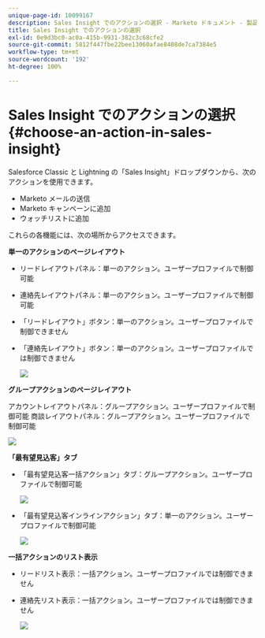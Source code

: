 ```yaml
---
unique-page-id: 10099167
description: Sales Insight でのアクションの選択 - Marketo ドキュメント - 製品ドキュメント
title: Sales Insight でのアクションの選択
exl-id: 0e9d3bc0-ac0a-415b-9931-382c3c68cfe2
source-git-commit: 5812f447fbe22bee13060afae8408de7ca7384e5
workflow-type: tm+mt
source-wordcount: '192'
ht-degree: 100%

---
```


# Sales Insight でのアクションの選択 {#choose-an-action-in-sales-insight}

Salesforce Classic と Lightning の「Sales Insight」ドロップダウンから、次のアクションを使用できます。

* Marketo メールの送信
* Marketo キャンペーンに追加
* ウォッチリストに追加

これらの各機能には、次の場所からアクセスできます。

**単一のアクションのページレイアウト**

* リードレイアウトパネル：単一のアクション。ユーザープロファイルで制御可能
* 連絡先レイアウトパネル：単一のアクション。ユーザープロファイルで制御可能
* 「リードレイアウト」ボタン：単一のアクション。ユーザープロファイルで制御できません
* 「連絡先レイアウト」ボタン：単一のアクション。ユーザープロファイルでは制御できません

  ![](assets/-.png)

**グループアクションのページレイアウト**

アカウントレイアウトパネル：グループアクション。ユーザープロファイルで制御可能
商談レイアウトパネル：グループアクション。ユーザープロファイルで制御可能

![](assets/-.png)

**「最有望見込客」タブ**

* 「最有望見込客一括アクション」タブ：グループアクション。ユーザープロファイルで制御可能

  ![](assets/-.png)

* 「最有望見込客インラインアクション」タブ：単一のアクション。ユーザープロファイルで制御可能

  ![](assets/-.png)

**一括アクションのリスト表示**

* リードリスト表示：一括アクション。ユーザープロファイルでは制御できません
* 連絡先リスト表示：一括アクション。ユーザープロファイルでは制御できません

  ![](assets/-.png)
